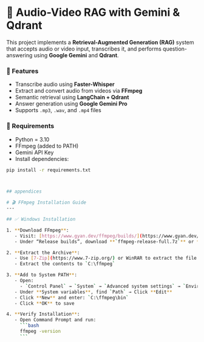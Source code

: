 # 🎯 Audio-Video RAG with Gemini & Qdrant

This project implements a **Retrieval-Augmented Generation (RAG)** system that accepts audio or video input, transcribes it, and performs question-answering using **Google Gemini** and **Qdrant**.

### 🚀 Features
- Transcribe audio using **Faster-Whisper**
- Extract and convert audio from videos via **FFmpeg**
- Semantic retrieval using **LangChain + Qdrant**
- Answer generation using **Google Gemini Pro**
- Supports `.mp3`, `.wav`, and `.mp4` files

### 🔧 Requirements
- Python = 3.10  
- FFmpeg (added to PATH)  
- Gemini API Key  
- Install dependencies:
```bash
pip install -r requirements.txt



## appendices

# 🎬 FFmpeg Installation Guide
---

## ✅ Windows Installation

1. **Download FFmpeg**:
   - Visit: [https://www.gyan.dev/ffmpeg/builds/](https://www.gyan.dev/ffmpeg/builds/)
   - Under “Release builds”, download **`ffmpeg-release-full.7z`** or **`ffmpeg-release-essentials.zip`**

2. **Extract the Archive**:
   - Use [7-Zip](https://www.7-zip.org/) or WinRAR to extract the file
   - Extract the contents to `C:\ffmpeg`

3. **Add to System PATH**:
   - Open:
     - `Control Panel` → `System` → `Advanced system settings` → `Environment Variables`
   - Under **System variables**, find `Path` → Click **Edit**
   - Click **New** and enter: `C:\ffmpeg\bin`
   - Click **OK** to save

4. **Verify Installation**:
   - Open Command Prompt and run:
     ```bash
     ffmpeg -version
     ```
